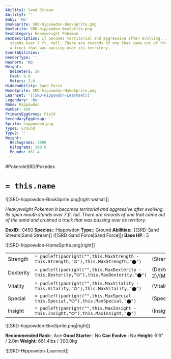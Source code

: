 ```yaml
---
Ability1: Sand Stream
Ability2: ''
Baby: 'No'
BookSprite: SRD-hippowdon-BookSprite.png
BoxSprite: SRD-hippowdon-BoxSprite.png
DexCategory: Heavyweight Pokemon
DexDescription: It becomes territorial and aggressive after evolving. Its open mouth
  stands over 7 ft. tall. There are records of one that came out of the sand and crushed
  a truck that was passing over its territory.
EventAbilities: ''
GenderType: ''
HasForm: 'No'
Height:
  Deimeters: 20
  Feet: 6.6
  Meters: 2.0
HiddenAbility: Sand Force
HomeSprite: SRD-hippowdon-HomeSprite.png
Learnset: '[[SRD-Hippowdon-Learnset]]'
Legendary: 'No'
Name: Hippowdon
Number: 450
PrimaryEggGroup: Field
SecondaryEggGroup: ''
Sprite: hippowdon.png
Type1: Ground
Type2: ''
Weight:
  Hectograms: 3000
  Kilograms: 300.0
  Pounds: 661.4
---
```


#PokeroleSRD/Pokedex

# `= this.name`

![[SRD-hippowdon-BookSprite.png|right wsmall]]

*Heavyweight Pokemon*
*It becomes territorial and aggressive after evolving. Its open mouth stands over 7 ft. tall. There are records of one that came out of the sand and crushed a truck that was passing over its territory.*

**DexID**:: 0450
**Species**:: Hippowdon
**Type**:: Ground
**Abilities**:: [[SRD-Sand Stream|Sand Stream]] ([[SRD-Sand Force|Sand Force]])
**Base HP**:: 5

![[SRD-hippowdon-HomeSprite.png|right]]

|           |                                                                                        |                                          |
| --------- | -------------------------------------------------------------------------------------- | ---------------------------------------- |
| Strength  | `= padleft(padright("",this.MaxStrength - this.Strength,"⭘"),this.MaxStrength,"⬤")`    | (Strength::3)/(MaxStrength::6)   |
| Dexterity | `= padleft(padright("",this.MaxDexterity - this.Dexterity,"⭘"),this.MaxDexterity,"⬤")` | (Dexterity:: 2)/(MaxDexterity::4) |
| Vitality  | `= padleft(padright("",this.MaxVitality - this.Vitality,"⭘"),this.MaxVitality,"⬤")`    | (Vitality::3)/(MaxVitality::6)   |
| Special   | `= padleft(padright("",this.MaxSpecial - this.Special,"⭘"),this.MaxSpecial,"⬤")`       | (Special::2)/(MaxSpecial::4)     |
| Insight   | `= padleft(padright("",this.MaxInsight - this.Insight,"⭘"),this.MaxInsight,"⬤")`       | (Insight::2)/(MaxInsight::5)     |

![[SRD-hippowdon-BoxSprite.png|right]]

**Recommended Rank**:: Ace
**Good Starter**:: No
**Can Evolve**:: No
**Height**: 6'6" / 2.0m
**Weight**: 661.4lbs / 300.0kg

![[SRD-Hippowdon-Learnset]]